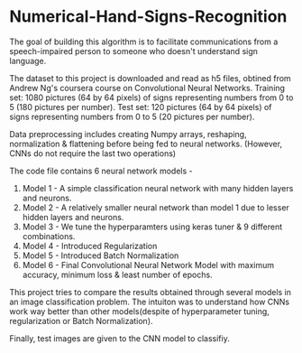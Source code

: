 # Numerical-Hand-Signs-Recognition

The goal of building this algorithm is to facilitate communications from a speech-impaired person to someone who doesn't understand sign language.

The dataset to this project is downloaded and read as h5 files, obtined from Andrew Ng's coursera course on Convolutional Neural Networks.
Training set: 1080 pictures (64 by 64 pixels) of signs representing numbers from 0 to 5 (180 pictures per number).
Test set: 120 pictures (64 by 64 pixels) of signs representing numbers from 0 to 5 (20 pictures per number).

Data preprocessing includes creating Numpy arrays, reshaping, normalization & flattening before being fed to neural networks. (However, CNNs do not require the last two operations)

The code file contains 6 neural network models -
1) Model 1 - A simple classification neural network with many hidden layers and neurons.
2) Model 2 - A relatively smaller neural network than model 1 due to lesser hidden layers and neurons.
3) Model 3 - We tune the hyperparamters using keras tuner & 9 different combinations.
4) Model 4 - Introduced Regularization 
5) Model 5 - Introduced Batch Normalization
6) Model 6 - Final Convolutional Neural Network Model with maximum accuracy, minimum loss & least number of epochs.

This project tries to compare the results obtained through several models in an image classification problem. 
The intuiton was to understand how CNNs work way better than other models(despite of hyperparameter tuning, regularization or Batch Normalization).

Finally, test images are given to the CNN model to classifiy.
